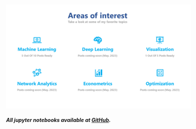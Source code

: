 ![Image of fast.ai logo](images/main_image.png)

##### All jupyter notebooks available at [GitHub](https://www.linkedin.com/in/leonardo-de-castro-388b571a/). 
